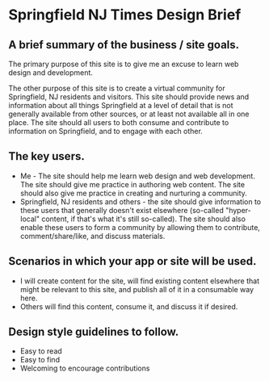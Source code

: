 # Springfield NJ Times Design Brief

## A brief summary of the business / site goals.
The primary purpose of this site is to give me an excuse to learn web design and development.

The other purpose of this site is to create a virtual community for Springfield, NJ residents and visitors.  This site should provide news and information about all things Springfield at a level of detail that is not generally available from other sources, or at least not available all in one place.  The site should all users to both consume and contribute to information on Springfield, and to engage with each other.

## The key users.
* Me - The site should help me learn web design and web development.  The site should give me practice in authoring web content.  The site should also give me practice in creating and nurturing a community.
* Springfield, NJ residents and others - the site should give information to these users that generally doesn't exist elsewhere (so-called "hyper-local" content, if that's what it's still so-called).  The site should also enable these users to form a community by allowing them to contribute, comment/share/like, and discuss materials.

## Scenarios in which your app or site will be used.
* I will create content for the site, will find existing content elsewhere that might be relevant to this site, and publish all of it in a consumable way here.
* Others will find this content, consume it, and discuss it if desired.

## Design style guidelines to follow.
* Easy to read
* Easy to find
* Welcoming to encourage contributions

